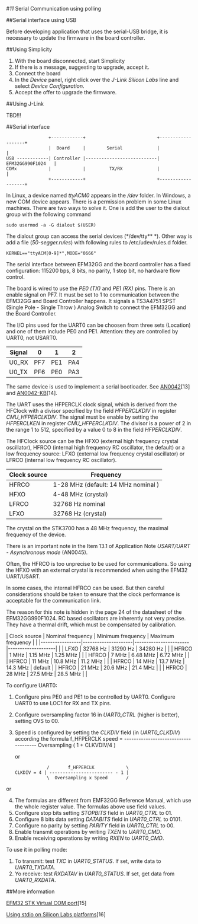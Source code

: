 #*11* Serial Communication using polling

##Serial interface using USB

Before developing application that uses the serial-USB bridge, it is necessary to update the firmware in the board controller.

##Using Simplicity

1.  With the board disconnected, start Simplicity
2.  If there is a message, suggesting to upgrade, accept it.
3.  Connect the board
4.  In the *Device* panel, right click over the *J-Link Silicon Labs* line and select *Device Configuration*.
5.  Accept the offer to upgrade the firmware.

##Using J-Link

TBD!!!

##Serial interface


                    +------------+                           +-------------------+
                    |  Board     |        Serial             |                   |
    USB ------------| Controller |---------------------------| EFM32GG990F1024   |
    COMx            |            |         TX/RX             |                   |
                    +------------+                           +-------------------+


In Linux, a device named *ttyACM0* appears in the */dev* folder. In Windows, a new COM device appears. There is a permission problem in some Linux machines. There are two ways to solve it. One is add the user to the dialout group with the following command

	sudo usermod -a -G dialout $(USER)

The dialout group can access the serial devices (*/dev/tty\*\* *). Other way is add a file (*50-segger.rules*) with following rules to /etc/udev/rules.d folder.

	KERNEL=="ttyACM[0-9]*",MODE="0666"

The serial interface between EFM32GG and the board controller has a fixed configuration: 115200 bps, 8 bits, no parity, 1 stop bit, no hardware flow control.

The board is wired to use the *PE0 (TX)* and *PE1 (RX)* pins. There is an enable signal on PF7. It must be set to 1 to communication between the EFM32GG and Board Controller happens. It signals a TS3A4751 SPST (Single Pole - Single Throw ) Analog Switch to connect the EFM32GG and the Board Controller.

The I/O pins used for the UART0 can be choosen from three sets (Location) and one of them include PE0 and PE1. Attention: they are controlled by UART0, not USART0.

|      Signal          |     0        |      1       |       2      |
|----------------------|--------------|--------------|--------------|
|       U0_RX          |    PF7       |     PE1      |      PA4     |
|       U0_TX          |    PF6       |     PE0      |      PA3     |



The same device is used to implement a serial bootloader. See [AN0042](https://www.silabs.com/application-notes/an0042-efm32-usb-uart-bootloader.pdf)[13] and [AN0042-KB](https://www.silabs.com/community/mcu/32-bit/knowledge-base.entry.html/2017/09/01/use_an0042_bootloade-N9Zn)[14].

The UART uses the HFPERCLK clock signal, which is derived from the HFClock with a divisor specified by the field *HFPERCLKDIV* in register *CMU_HFPERCLKDIV*. The signal must be enable by setting the *HFPERCLKEN* in register *CMU_HFPERCLKDIV*. The divisor is a power of 2 in the range 1 to 512, specified by a value 0 to 8 in the field *HFPERCLKDIV*.

The HFClock source can be the HFXO (external high frequency crystal oscillator), HFRCO (internal high frequency RC oscillator, the default) or a low frequency source: LFXO (external low frequency crystal oscillator) or LFRCO (internal low frequency RC oscillator).

| Clock source    |   Frequency                                     |
|-----------------|-------------------------------------------------|
|  HFRCO          |  1-28 MHz (default: 14 MHz nominal )            |
|  HFXO           |  4-48 MHz (crystal)                             |
|  LFRCO          |   32768 Hz nominal                              |
|  LFXO           |   32768 Hz (crystal)                            |

The crystal on the STK3700 has a 48 MHz frequency, the maximal frequency of the device.

There is an important note in the Item 13.1 of Application Note *USART/UART - Asynchronous mode* (AN0045).

Often, the HFRCO is too unprecise to be used for communications. So using the HFXO with an external crystal is recommended when using the EFM32 UART/USART.

In some cases, the internal HFRCO can be used. But then careful considerations should be taken to ensure that the clock performance is acceptable for the communication link.

The reason for this note is hidden in the page 24 of the datasheet of the EFM32GG990F1024. RC based oscillators are inherently not very precise. They have a thermal drift, which must be compensated by calibration.

|   Clock source  |  Nominal frequency  |  Minimum frequency    | Maximum frequency  |           |
|-----------------|---------------------|-----------------------|--------------------|           |
|    LFXO         |   32768 Hz          |      31290 Hz         |    34280 Hz        |           |
|    HFRCO        |       1 MHz         |       1.15 MHz        |     1.25 MHz       |           |
|    HFRCO        |       7 MHz         |       6.48 MHz        |     6.72 MHz       |           |
|    HFRCO        |      11 MHz         |       10.8 MHz        |     11.2 MHz       |           |
|    HFRCO        |      14 MHz         |       13.7 MHz        |     14.3 MHz       |  default  |
|    HFRCO        |      21 MHz         |       20.6 MHz        |     21.4 MHz       |           |
|    HFRCO        |      28 MHz         |       27.5 MHz        |     28.5 MHz       |           |


To configure UART0:

1.  Configure pins PE0 and PE1 to be controlled by UART0. Configure UART0 to use LOC1 for RX and TX pins.
2.  Configure oversampling factor 16 in *UART0_CTRL* (higher is better), setting OVS to 00.
3.  Speed is configured by setting the *CLKDIV* field (in *UART0_CLKDIV*) according the formula
                            f_HFPERCLK
        speed =  -------------------------------------
                      Oversampling ( 1 + CLKVDIV/4 )

    or

                    /       f_HFPERCLK            \
        CLKDIV = 4 | ------------------------ - 1 |
                    \  Oversampling x Speed       /
or

4.  The formulas are different from EMF32GG Reference Manual, which use the whole register value. The formulas above use field values.
5.  Configure stop bits setting *STOPBITS* field in *UART0_CTRL* to 01.
6.  Configure 8 bits data setting *DATABITS* field in *UART0_CTRL* to 0101.
7.  Configure no parity by setting *PARITY* field in *UART0_CTRL* to 00.
8.  Enable transmit operations by writing *TXEN* to *UART0_CMD*.
9.  Enable receiving operations by writing *RXEN* to *UART0_CMD*.

To use it in polling mode:

1.  To transmit: test *TXC* in *UART0_STATUS*. If set, write data to *UART0_TXDATA*.
2.  Yo receive: test *RXDATAV* in *UART0_STATUS*. If set, get data from *UART0_RXDATA*.

##More information

[EFM32 STK Virtual COM port](https://www.silabs.com/community/mcu/32-bit/knowledge-base.entry.html/2015/07/06/efm32_stk_virtualco-aT2m)[15]

[Using stdio on Silicon Labs platforms](https://os.mbed.com/teams/SiliconLabs/wiki/Using-stdio-on-Silicon-Labs-platforms)[16]

